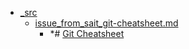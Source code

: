 - <a href = "F:\Node_projects\Node_Way\NBase\_Md\_Index\_Git.old\content\Docs\git-scm.com\Cheat_Sheets\_src\cat._src\dir._src.md">_src</a>
    - <a href = "F:\Node_projects\Node_Way\NBase\_Md\_Index\_Git.old\content\Docs\git-scm.com\Cheat_Sheets\_src\issue_from_sait_git-cheatsheet.md">issue_from_sait_git-cheatsheet.md</a>
        - *# [Git Cheatsheet](https://ndpsoftware.com/git-cheatsheet.html#loc=index;) 
